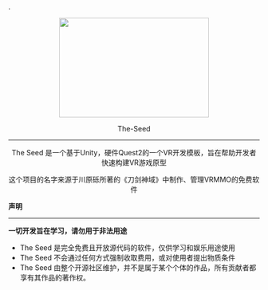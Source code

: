 .<div align=center><img src="https://github.com/whx-prog/The-Seed-Link-Future/blob/main/Image_Seed.jpg" width="300" height="200" /></div>  
<p align="center">  The-Seed </p>  

___  

<p align="center">  The Seed 是一个基于Unity，硬件Quest2的一个VR开发模板，旨在帮助开发者快速构建VR游戏原型 </p> 

<p align="center">  这个项目的名字来源于川原砾所著的《刀剑神域》中制作、管理VRMMO的免费软件 </p>   


**声明**  
___  
**一切开发旨在学习，请勿用于非法用途**
* The Seed 是完全免费且开放源代码的软件，仅供学习和娱乐用途使用
 * The Seed 不会通过任何方式强制收取费用，或对使用者提出物质条件
  * The Seed 由整个开源社区维护，并不是属于某个个体的作品，所有贡献者都享有其作品的著作权。






 
